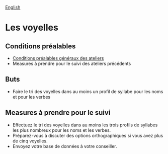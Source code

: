 <a href="../fr/ws/VOWELS.md">English</a>

# <a>Les voyelles</a>

## Conditions préalables

- [Conditions préalables généraux des ateliers](../WORKSHOPS.md#Prerequisites)
- Measures à prendre pour le suivi des ateliers précédents

## Buts

- Faire le tri des voyelles dans au moins un profil de syllabe pour les noms et pour les verbes

## Measures à prendre pour le suivi

- Effectuez le tri des voyelles dans au moins les trois profils de syllabes les plus nombreux pour les noms et les verbes.
- Préparez-vous à discuter des options orthographiques si vous avez plus de cinq voyelles.
- Envoyez votre base de données à votre conseiller.
